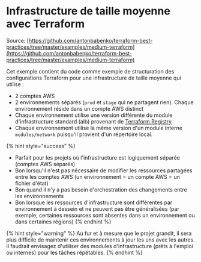 # Infrastructure de taille moyenne avec Terraform

Source: [https://github.com/antonbabenko/terraform-best-practices/tree/master/examples/medium-terraform](https://github.com/antonbabenko/terraform-best-practices/tree/master/examples/medium-terraform)

Cet exemple contient du code comme exemple de structuration des configurations Terraform pour une infrastructure de taille moyenne qui utilise :

* 2 comptes AWS&#x20;
* 2 environnements séparés (`prod` et `stage` qui ne partagent rien). Chaque environnement réside dans un compte AWS distinct
* Chaque environnement utilise une version différente du module d'infrastructure standard (alb) provenant de [Terraform Registry](https://registry.terraform.io)
* Chaque environnement utilise la même version d'un module interne `modules/network` puisqu'il provient d'un répertoire local.

{% hint style="success" %}
* Parfait pour les projets où l'infrastructure est logiquement séparée (comptes AWS séparés)
* Bon lorsqu'il n'est pas nécessaire de modifier les ressources partagées entre les comptes AWS (un environnement = un compte AWS = un fichier d'état)
* Bon quand il n'y a pas besoin d'orchestration des changements entre les environnements
* Bon lorsque les ressources d'infrastructure sont différentes par environnement à dessein et ne peuvent pas être généralisées (par exemple, certaines ressources sont absentes dans un environnement ou dans certaines régions)
{% endhint %}

{% hint style="warning" %}
Au fur et à mesure que le projet grandit, il sera plus difficile de maintenir ces environnements à jour les uns avec les autres. Il faudrait envisagez d'utiliser des modules d'infrastructure (prêts à l'emploi ou internes) pour les tâches répétables.
{% endhint %}

##
